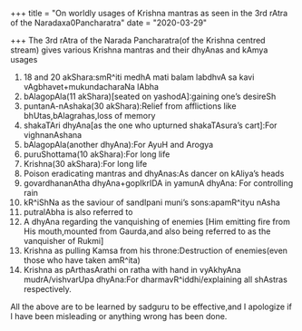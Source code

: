 +++
title = "On worldly usages of Krishna mantras as seen in the 3rd rAtra of the Naradaxa0Pancharatra"
date = "2020-03-29"

+++
The 3rd rAtra of the Narada Pancharatra(of the Krishna centred stream)
gives various Krishna mantras and their dhyAnas and kAmya usages

1.  18 and 20 akShara:smR^iti medhA mati balam labdhvA sa kavi
    vAgbhavet+mukundacharaNa lAbha
2.  bAlagopAla(11 akShara)\[seated on yashodA\]:gaining one’s desireSh
3.  puntanA-nAshaka(30 akShara):Relief from afflictions like
    bhUtas,bAlagrahas,loss of memory
4.  shakaTAri dhyAna\[as the one who upturned shakaTAsura’s cart\]:For
    vighnanAshana
5.  bAlagopAla(another dhyAna):For AyuH and Arogya
6.  puruShottama(10 akShara):For long life
7.  Krishna(30 akShara):For long life
8.  Poison eradicating mantras and dhyAnas:As dancer on kAliya’s heads
9.  govardhananAtha dhyAna+gopIkrIDA in yamunA dhyAna: For controlling
    rain
10. kR^iShNa as the saviour of sandIpani muni’s sons:apamR^ityu nAsha
11. putralAbha is also referred to
12. A dhyAna regarding the vanquishing of enemies \[Him emitting fire
    from His mouth,mounted from Gaurda,and also being referred to as the
    vanquisher of Rukmi\]
13. Krishna as pulling Kamsa from his throne:Destruction of enemies(even
    those who have taken amR^ita)
14. Krishna as pArthasArathi on ratha with hand in vyAkhyAna
    mudrA/vishvarUpa dhyAna:For dharmavR^iddhi/explaining all shAstras
    respectively.

All the above are to be learned by sadguru to be effective,and I
apologize if I have been misleading or anything wrong has been done.

